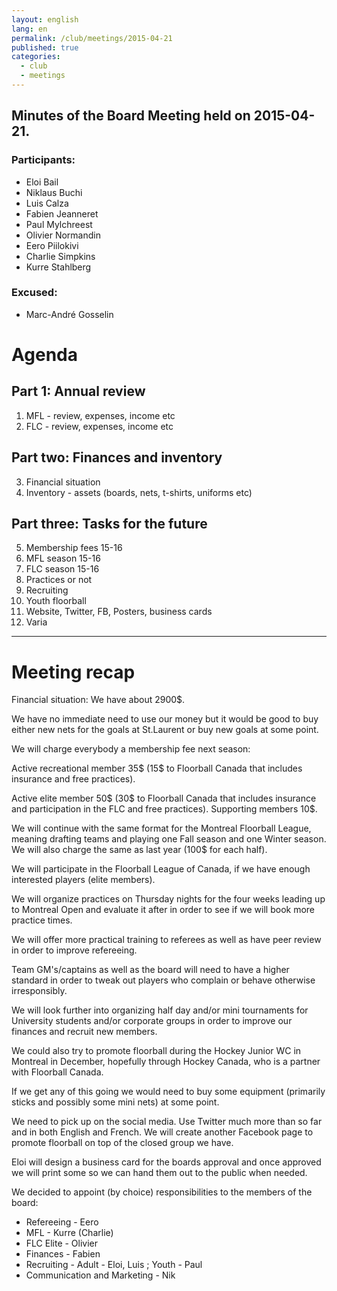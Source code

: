 ```yaml
---
layout: english
lang: en
permalink: /club/meetings/2015-04-21
published: true
categories:
  - club
  - meetings
---
```


## Minutes of the Board Meeting held on 2015-04-21.

### Participants:

- Eloi Bail
- ‎Niklaus Buchi
- Luis Calza
- Fabien Jeanneret
- Paul Mylchreest
- Olivier Normandin
- Eero Piilokivi
- Charlie Simpkins
- Kurre Stahlberg

### Excused:

- Marc-André Gosselin

# Agenda

## Part 1: Annual review

1. MFL - review, expenses, income etc
2. FLC - review, expenses, income etc

## Part two: Finances and inventory

3. Financial situation
4. Inventory - assets (boards, nets, t-shirts, uniforms etc)

## Part three: Tasks for the future

5. Membership fees 15-16
6. MFL season 15-16
7. FLC season 15-16
8. Practices or not
9. Recruiting
10. Youth floorball
11. Website, Twitter, FB, Posters, business cards
12. Varia

-----------------------------------------------------------------------------------------------------
# Meeting recap

Financial situation: We have about 2900$.

We have no immediate need to use our money but it would be good to buy either
new nets for the goals at St.Laurent or buy new goals at some point.

We will charge everybody a membership fee next season:

Active recreational member 35$ (15$ to Floorball Canada that includes
insurance and free practices).

Active elite member 50$ (30$ to Floorball Canada that includes insurance and
participation in the FLC and free practices). Supporting members 10$.

We will continue with the same format for the Montreal Floorball League,
meaning drafting teams and playing one Fall season and one Winter season. We
will also charge the same as last year (100$ for each half).

We will participate in the Floorball League of Canada, if we have enough
interested players (elite members).

We will organize practices on Thursday nights for the four weeks leading up to
Montreal Open and evaluate it after in order to see if we will book more
practice times.

We will offer more practical training to referees as well as have peer review
in order to improve refereeing.

Team GM's/captains as well as the board will need to have a higher standard in
order to tweak out players who complain or behave otherwise irresponsibly.

We will look further into organizing half day and/or mini tournaments for
University students and/or corporate groups in order to improve our finances
and recruit new members.

We could also try to promote floorball during the Hockey Junior WC in Montreal
in December, hopefully through Hockey Canada, who is a partner with Floorball
Canada.

If we get any of this going we would need to buy some equipment (primarily
sticks and possibly some mini nets) at some point.

We need to pick up on the social media. Use Twitter much more than so far and
in both English and French. We will create another Facebook page to promote
floorball on top of the closed group we have.

Eloi will design a business card for the boards approval and once approved we
will print some so we can hand them out to the public when needed.

We decided to appoint (by choice) responsibilities to the members of the
board:

- Refereeing - Eero
- MFL - Kurre (Charlie)
- FLC Elite - Olivier
- Finances - Fabien
- Recruiting - Adult - Eloi, Luis ; Youth - Paul
- Communication and Marketing - Nik
